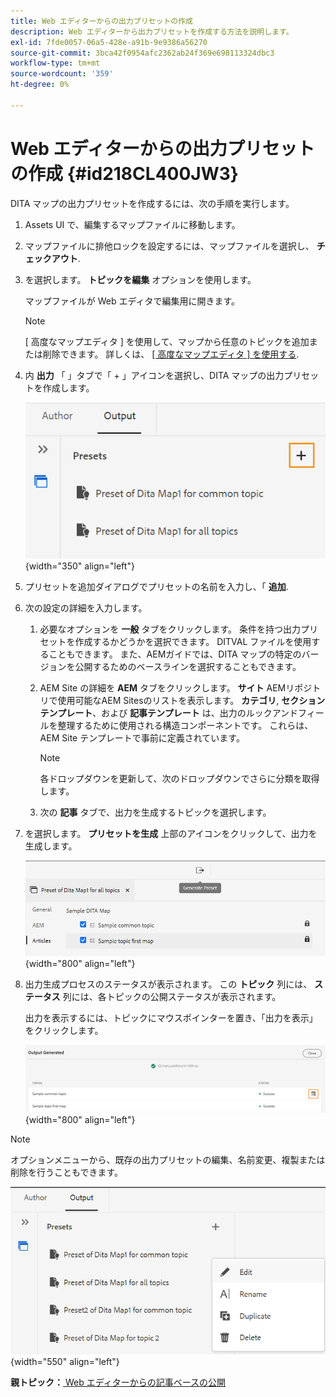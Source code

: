 ```yaml
---
title: Web エディターからの出力プリセットの作成
description: Web エディターから出力プリセットを作成する方法を説明します。
exl-id: 7fde0057-06a5-428e-a91b-9e9386a56270
source-git-commit: 3bca42f0954afc2362ab24f369e698113324dbc3
workflow-type: tm+mt
source-wordcount: '359'
ht-degree: 0%

---
```


# Web エディターからの出力プリセットの作成 {#id218CL400JW3}

DITA マップの出力プリセットを作成するには、次の手順を実行します。

1. Assets UI で、編集するマップファイルに移動します。

1. マップファイルに排他ロックを設定するには、マップファイルを選択し、 **チェックアウト**.

1. を選択します。 **トピックを編集** オプションを使用します。

   マップファイルが Web エディタで編集用に開きます。

   >[!NOTE]
   >
   > [ 高度なマップエディタ ] を使用して、マップから任意のトピックを追加または削除できます。 詳しくは、 [[ 高度なマップエディタ ] を使用する](map-editor-advanced-map-editor.md#).

1. 内 **出力** 「 」タブで「 + 」アイコンを選択し、DITA マップの出力プリセットを作成します。

   ![](images/output-tab-preset_cs.png){width="350" align="left"}

1. プリセットを追加ダイアログでプリセットの名前を入力し、「 **追加**.

1. 次の設定の詳細を入力します。

   1. 必要なオプションを **一般** タブをクリックします。 条件を持つ出力プリセットを作成するかどうかを選択できます。 DITVAL ファイルを使用することもできます。 また、AEMガイドでは、DITA マップの特定のバージョンを公開するためのベースラインを選択することもできます。
   1. AEM Site の詳細を **AEM** タブをクリックします。 **サイト** AEMリポジトリで使用可能なAEM Sitesのリストを表示します。 **カテゴリ**, **セクションテンプレート**、および **記事テンプレート** は、出力のルックアンドフィールを整理するために使用される構造コンポーネントです。 これらは、AEM Site テンプレートで事前に定義されています。

      >[!NOTE]
      >
      > 各ドロップダウンを更新して、次のドロップダウンでさらに分類を取得します。

   1. 次の **記事** タブで、出力を生成するトピックを選択します。
1. を選択します。 **プリセットを生成** 上部のアイコンをクリックして、出力を生成します。

   ![](images/add-preset-articles-tab_cs.png){width="800" align="left"}

1. 出力生成プロセスのステータスが表示されます。 この **トピック** 列には、 **ステータス** 列には、各トピックの公開ステータスが表示されます。

   出力を表示するには、トピックにマウスポインターを置き、「出力を表示」をクリックします。

   ![](images/add-preset-output-generated_cs.png){width="800" align="left"}


>[!NOTE]
>
> オプションメニューから、既存の出力プリセットの編集、名前変更、複製または削除を行うこともできます。

![](images/edit-preset_cs.png){width="550" align="left"}

**親トピック：**[ Web エディターからの記事ベースの公開](web-editor-article-publishing.md)
